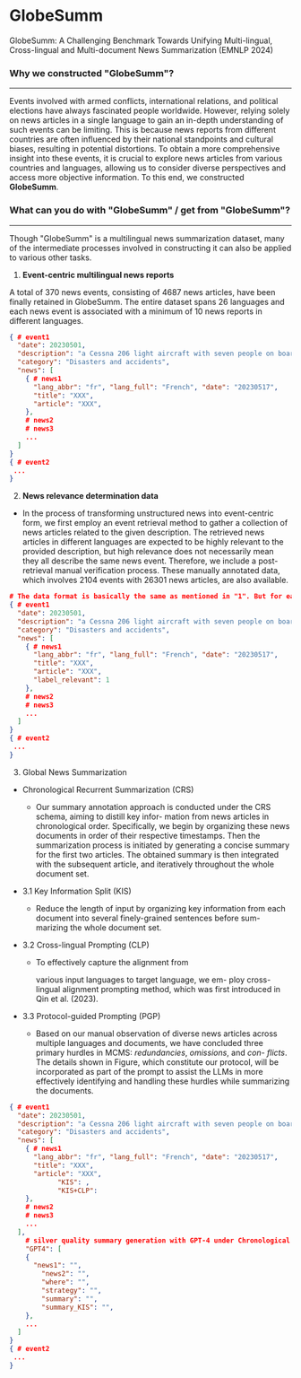 # GlobeSumm

GlobeSumm: A Challenging Benchmark Towards Unifying Multi-lingual, Cross-lingual and Multi-document News Summarization (EMNLP 2024)



### Why we constructed "GlobeSumm"?

---

Events involved with armed conflicts, international relations, and political elections have always fascinated people worldwide. However, relying solely on news articles in a single language to gain an in-depth understanding of such events can be limiting. This is because news reports from different countries are often influenced by their national standpoints and cultural biases, resulting in potential distortions. To obtain a more comprehensive insight into these events, it is crucial to explore news articles from various countries and languages, allowing us to consider diverse perspectives and access more objective information. To this end, we constructed **GlobeSumm**.



### What can you do with "GlobeSumm" / get from "GlobeSumm"?

---

Though "GlobeSumm" is a multilingual news summarization dataset, many of the intermediate processes involved in constructing it can also be applied to various other tasks.

1. **Event-centric multilingual news reports**

A total of 370 news events, consisting of 4687 news articles, have been finally retained in GlobeSumm. The entire dataset spans 26 languages and each news event is associated with a minimum of 10 news reports in different languages.

```json
{ # event1
  "date": 20230501,
  "description": "a Cessna 206 light aircraft with seven people on board crashed in the jungle in the Caquetá Department of Colombia.",
  "category": "Disasters and accidents",
  "news": [
    { # news1
      "lang_abbr": "fr", "lang_full": "French", "date": "20230517",
      "title": "XXX",
      "article": "XXX",
    },
    # news2
    # news3
    ...
  ]
}
{ # event2
 ...
}
```



2. **News relevance determination data**

- In the process of transforming unstructured news into event-centric form, we first employ an event retrieval method to gather a collection of news articles related to the given description. The retrieved news articles in different languages are expected to be highly relevant to the provided description, but high relevance does not necessarily mean they all describe the same news event. Therefore, we include a post-retrieval manual verification process. These manually annotated data, which involves 2104 events with 26301 news articles, are also available. 

```json
# The data format is basically the same as mentioned in "1". But for each news report, except that there is one more key "label_relevant", which equals 1 if the news report is relevant to the given "description", 0 otherwise.
{ # event1
  "date": 20230501,
  "description": "a Cessna 206 light aircraft with seven people on board crashed in the jungle in the Caquetá Department of Colombia.",
  "category": "Disasters and accidents",
  "news": [
    { # news1
      "lang_abbr": "fr", "lang_full": "French", "date": "20230517",
      "title": "XXX",
      "article": "XXX",
      "label_relevant": 1
    },
    # news2
    # news3
    ...
  ]
}
{ # event2
 ...
}
```



3. Global News Summarization

- Chronological Recurrent Summarization (CRS)

  - Our summary annotation approach is conducted under the CRS schema, aiming to distill key infor- mation from news articles in chronological order. Specifically, we begin by organizing these news documents in order of their respective timestamps. Then the summarization process is initiated by generating a concise summary for the first two articles. The obtained summary is then integrated with the subsequent article, and iteratively throughout the whole document set.

- 3.1 Key Information Split (KIS)

  - Reduce the length of input by organizing key information from each document into several finely-grained sentences before sum- marizing the whole document set.

- 3.2 Cross-lingual Prompting (CLP)

  - To effectively capture the alignment from

    various input languages to target language, we em- ploy cross-lingual alignment prompting method, which was first introduced in Qin et al. (2023).

- 3.3 Protocol-guided Prompting (PGP)

  - Based on our manual observation of diverse news articles across multiple languages and documents, we have concluded three primary hurdles in MCMS: *redundancies*, *omissions*, and *con- flicts*. The details shown in Figure, which constitute our protocol, will be incorporated as part of the prompt to assist the LLMs in more effectively identifying and handling these hurdles while summarizing the documents.



```json
{ # event1
  "date": 20230501,
  "description": "a Cessna 206 light aircraft with seven people on board crashed in the jungle in the Caquetá Department of Colombia.",
  "category": "Disasters and accidents",
  "news": [
    { # news1
      "lang_abbr": "fr", "lang_full": "French", "date": "20230517",
      "title": "XXX",
      "article": "XXX",
 			"KIS": ,
 			"KIS+CLP": 
    },
    # news2
    # news3
    ...
  ],
	# silver quality summary generation with GPT-4 under Chronological Recurrent Summarization schema
	"GPT4": [
    {	
      "news1": "",
    	"news2": "",
    	"where": "",
    	"strategy": "",
    	"summary": "",
    	"summary_KIS": "",
    },
    ...
  ]
}
{ # event2
 ...
}
```

